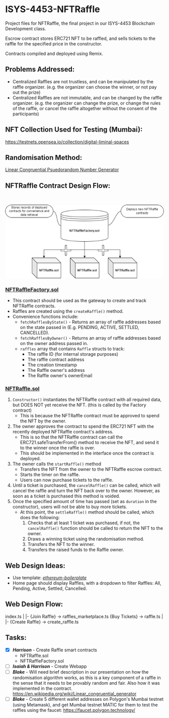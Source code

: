 # ISYS-4453-NFTRaffle

 Project files for NFTRaffle, the final project in our ISYS-4453 Blockchain Development class.

 Escrow contract stores ERC721 NFT to be raffled, and sells tickets to the raffle for the specified price in the constructor.
 
 Contracts compiled and deployed using Remix.

## Problems Addressed:
- Centralized Raffles are not trustless, and can be manipulated by the raffle organizer. (e.g. the organizer can choose the winner, or not pay out the prize)
- Centralized Raffles are not immutable, and can be changed by the raffle organizer. (e.g. the organizer can change the prize, or change the rules of the raffle, or cancel the raffle altogether without the consent of the participants)

## NFT Collection Used for Testing (Mumbai):

https://testnets.opensea.io/collection/digital-liminal-spaces

## Randomisation Method:

[Linear Congruential Psuedorandom Number Generator](https://en.wikipedia.org/wiki/Linear_congruential_generator)

## NFTRaffle Contract Design Flow:
<br>

![diagram](media/nft_raffle_diagram.png)

### [**NFTRaffleFactory.sol**](blockchain/NFTRaffleFactory.sol)
* This contract should be used as the gateway to create and track NFTRaffle contracts.
* Raffles are created using the `createRaffle()` method.
* Convenience functions include:
    - `fetchRafflesByState()` - Returns an array of raffle addresses based on the state passed in (E.g. PENDING, ACTIVE, SETTLED, CANCELLED).
    - `fetchRafflesByOwner()` - Returns an array of raffle addresses based on the owner address passed in.
    - `raffles` array that contains `Raffle` structs to track:
        * The raffle ID (for internal storage purposes)
        * The raffle contract address
        * The creation timestamp
        * The Raffle owner's address
        * The Raffle owner's ownerEmail

### [**NFTRaffle.sol**](blockchain/NFTRaffle.sol)
1. `Constructor()` instantiates the NFTRaffle contract with all required data, but DOES NOT yet receive the NFT. (this is called by the Factory contract)
    - This is because the NFTRaffle contract must be approved to spend the NFT by the owner.
2. The owner approves the contract to spend the ERC721 NFT with the recently deployed NFTRaffle contract's address.
    * This is so that the NFTRaffle contract can call the ERC721.safeTransferFrom() method to receive the NFT, and send it to the winner once the raffle is over.
    * This should be implemented in the interface once the contract is deployed.
3. The owner calls the `startRaffle()` method
    - Transfers the NFT from the owner to the NFTRaffle escrow contract.
    - Starts the timer on the raffle.
    - Users can now purchase tickets to the raffle.
4. Until a ticket is purchased, the `cancelRaffle()` can be called, which will cancel the raffle and turn the NFT back over to the owner. However, as soon as a ticket is purchased this method is voided.
5. Once the specified amount of time has passed (set as `duration` in the constructor), users will not be able to buy more tickets. 
    - At this point, the `settleRaffle()` method should be called, which does the following: 
        1. Checks that at least 1 ticket was purchased, if not, the `cancelRaffle()` function should be called to return the NFT to the owner. 
        2. Draws a winning ticket using the randomisation method.
        3. Transfers the NFT to the winner.
        4. Transfers the raised funds to the Raffle owner.

## Web Design Ideas:

* Use template: [*ethereum-boilerplate*](https://github.com/hschickdevs/ethereum-boilerplate)
* Home page should display Raffles, with a dropdown to filter Raffles: All, Pending, Active, Settled, Cancelled.

## Web Design Flow:
index.ts
|
|- {Join Raffle} -> raffles_marketplace.ts {Buy Tickets} -> raffle.ts
|
|- {Create Raffle} -> create_raffle.ts

## Tasks:
- [x] _**Harrison**_ - Create Raffle smart contracts
    * NFTRaffle.sol
    * NFTRaffleFactory.sol
- [ ] _**Isaiah & Harrison**_ - Create Webapp
- [ ] **_Blake_** - Will need brief description in our presentation on how the randomisation algorithm works, as this is a key component of a raffle in the sense that it needs to be provably random and fair. Also how it was implemented in the contract. https://en.wikipedia.org/wiki/Linear_congruential_generator
- [ ] **_Blake_** - Create 5 different wallet addresses on Polygon's Mumbai testnet (using Metamask), and get Mumbai testnet MATIC for them to test the raffles using the faucet: https://faucet.polygon.technology/

